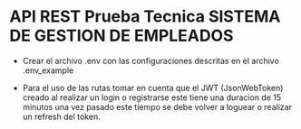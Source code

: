 # API REST Prueba Tecnica SISTEMA DE GESTION DE EMPLEADOS

- Crear el archivo .env con las configuraciones descritas en el archivo .env_example

- Para el uso de las rutas tomar en cuenta que el JWT (JsonWebToken) creado al realizar un login o registrarse este tiene una duracion de 15 minutos una vez pasado este tiempo se debe volver a loguear o realizar un refresh del token.


